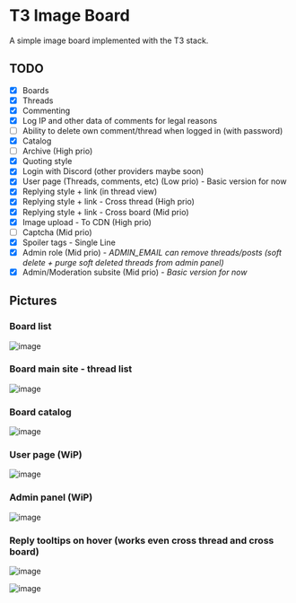 # T3 Image Board

A simple image board implemented with the T3 stack. 

## TODO

- [x] Boards
- [x] Threads
- [x] Commenting
- [x] Log IP and other data of comments for legal reasons
- [ ] Ability to delete own comment/thread when logged in (with password)
- [x] Catalog
- [ ] Archive (High prio)
- [x] Quoting style
- [x] Login with Discord (other providers maybe soon)
- [x] User page (Threads, comments, etc) (Low prio) - Basic version for now
- [x] Replying style + link (in thread view)
- [x] Replying style + link - Cross thread (High prio)
- [x] Replying style + link - Cross board (Mid prio)
- [x] Image upload - To CDN (High prio)
- [ ] Captcha (Mid prio)
- [x] Spoiler tags - Single Line
- [x] Admin role (Mid prio) - *ADMIN_EMAIL can remove threads/posts (soft delete + purge soft deleted threads from admin panel)*
- [x] Admin/Moderation subsite (Mid prio) - *Basic version for now*

## Pictures 

### Board list

![image](https://user-images.githubusercontent.com/13174664/205097552-c3a399b0-9fa0-48f9-ae18-ae1830a50c8c.png)

### Board main site - thread list

![image](https://user-images.githubusercontent.com/13174664/205098593-90f262f8-0ce9-42a1-ac35-83b4b08d37b1.png)

### Board catalog

![image](https://user-images.githubusercontent.com/13174664/205098546-bb9dd085-b503-4c5d-8e03-c28a2bd00c50.png)

### User page (WiP)

![image](https://user-images.githubusercontent.com/13174664/205098761-5f48656d-6547-4ca6-8ef0-0789613f2ebe.png)

### Admin panel (WiP)

![image](https://user-images.githubusercontent.com/13174664/205098816-95538d5f-88b1-4203-b098-d17713bcd0a0.png)

### Reply tooltips on hover (works even cross thread and cross board)

![image](https://user-images.githubusercontent.com/13174664/205099071-61ca04c5-2dbb-441f-9e5a-64813b9e1422.png)

![image](https://user-images.githubusercontent.com/13174664/205099142-a01d1ac8-3af3-48a1-8a15-96f62140b308.png)

